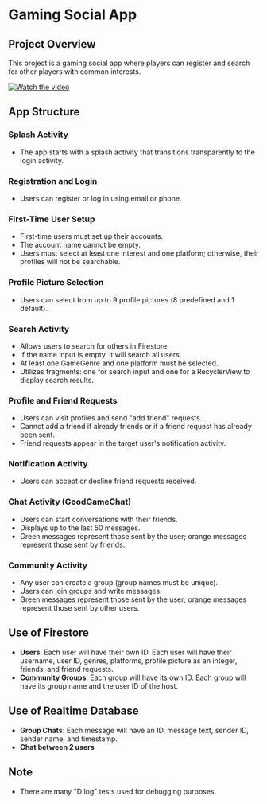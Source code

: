 # Gaming Social App

## Project Overview
This project is a gaming social app where players can register and search for other players with common interests.

[![Watch the video](https://img.youtube.com/vi/VIDEO_ID/maxresdefault.jpg)]([https://youtu.be/VIDEO_ID](https://www.youtube.com/watch?v=_-LBl4CoeBA))


## App Structure

### Splash Activity
- The app starts with a splash activity that transitions transparently to the login activity.

### Registration and Login
- Users can register or log in using email or phone.

### First-Time User Setup
- First-time users must set up their accounts.
- The account name cannot be empty.
- Users must select at least one interest and one platform; otherwise, their profiles will not be searchable.

### Profile Picture Selection
- Users can select from up to 9 profile pictures (8 predefined and 1 default).

### Search Activity
- Allows users to search for others in Firestore.
- If the name input is empty, it will search all users.
- At least one GameGenre and one platform must be selected.
- Utilizes fragments: one for search input and one for a RecyclerView to display search results.

### Profile and Friend Requests
- Users can visit profiles and send "add friend" requests.
- Cannot add a friend if already friends or if a friend request has already been sent.
- Friend requests appear in the target user's notification activity.

### Notification Activity
- Users can accept or decline friend requests received.

### Chat Activity (GoodGameChat)
- Users can start conversations with their friends.
- Displays up to the last 50 messages.
- Green messages represent those sent by the user; orange messages represent those sent by friends.

### Community Activity
- Any user can create a group (group names must be unique).
- Users can join groups and write messages.
- Green messages represent those sent by the user; orange messages represent those sent by other users.

## Use of Firestore
- **Users**: Each user will have their own ID. Each user will have their username, user ID, genres, platforms, profile picture as an integer, friends, and friend requests.
- **Community Groups**: Each group will have its own ID. Each group will have its group name and the user ID of the host.

## Use of Realtime Database
- **Group Chats**: Each message will have an ID, message text, sender ID, sender name, and timestamp.
- **Chat between 2 users**

## Note
- There are many "D log" tests used for debugging purposes.
